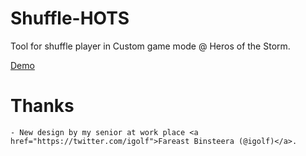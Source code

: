 # Shuffle-HOTS

Tool for shuffle player in Custom game mode @ Heros of the Storm.

<a href="http://ethaizone.github.io/Shuffle-HOTS/">Demo</a>

# Thanks

    - New design by my senior at work place <a href="https://twitter.com/igolf">Fareast Binsteera (@igolf)</a>.